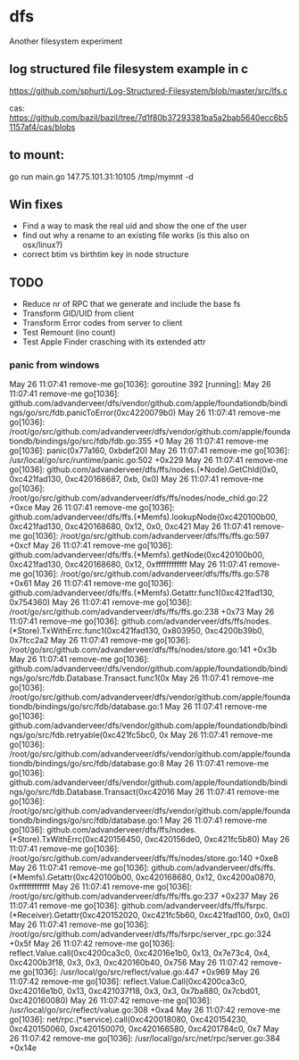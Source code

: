# dfs
Another filesystem experiment

## log structured file filesystem example in c
https://github.com/sphurti/Log-Structured-Filesystem/blob/master/src/lfs.c

cas: https://github.com/bazil/bazil/tree/7d1f80b37293381ba5a2bab5640ecc6b51157af4/cas/blobs

## to mount:
go run main.go 147.75.101.31:10105 /tmp/mymnt -d

## Win fixes
- Find a way to mask the real uid and show the one of the user
- find out why a rename to an existing file works (is this also on osx/linux?)
- correct btim vs birthtim key in node structure

## TODO
- Reduce nr of RPC that we generate and include the base fs
- Transform GID/UID from client
- Transform Error codes from server to client
- Test Remount (ino count)
- Test Apple Finder crasching with its extended attr


### panic from windows
May 26 11:07:41 remove-me go[1036]: goroutine 392 [running]:
May 26 11:07:41 remove-me go[1036]: github.com/advanderveer/dfs/vendor/github.com/apple/foundationdb/bindings/go/src/fdb.panicToError(0xc4220079b0)
May 26 11:07:41 remove-me go[1036]: /root/go/src/github.com/advanderveer/dfs/vendor/github.com/apple/foundationdb/bindings/go/src/fdb/fdb.go:355 +0
May 26 11:07:41 remove-me go[1036]: panic(0x77a160, 0xbdef20)
May 26 11:07:41 remove-me go[1036]: /usr/local/go/src/runtime/panic.go:502 +0x229
May 26 11:07:41 remove-me go[1036]: github.com/advanderveer/dfs/ffs/nodes.(*Node).GetChld(0x0, 0xc421fad130, 0xc420168687, 0xb, 0x0)
May 26 11:07:41 remove-me go[1036]: /root/go/src/github.com/advanderveer/dfs/ffs/nodes/node_chld.go:22 +0xce
May 26 11:07:41 remove-me go[1036]: github.com/advanderveer/dfs/ffs.(*Memfs).lookupNode(0xc420100b00, 0xc421fad130, 0xc420168680, 0x12, 0x0, 0xc421
May 26 11:07:41 remove-me go[1036]: /root/go/src/github.com/advanderveer/dfs/ffs/ffs.go:597 +0xcf
May 26 11:07:41 remove-me go[1036]: github.com/advanderveer/dfs/ffs.(*Memfs).getNode(0xc420100b00, 0xc421fad130, 0xc420168680, 0x12, 0xffffffffffff
May 26 11:07:41 remove-me go[1036]: /root/go/src/github.com/advanderveer/dfs/ffs/ffs.go:578 +0x61
May 26 11:07:41 remove-me go[1036]: github.com/advanderveer/dfs/ffs.(*Memfs).Getattr.func1(0xc421fad130, 0x754360)
May 26 11:07:41 remove-me go[1036]: /root/go/src/github.com/advanderveer/dfs/ffs/ffs.go:238 +0x73
May 26 11:07:41 remove-me go[1036]: github.com/advanderveer/dfs/ffs/nodes.(*Store).TxWithErrc.func1(0xc421fad130, 0x803950, 0xc4200b39b0, 0x7fcc2a2
May 26 11:07:41 remove-me go[1036]: /root/go/src/github.com/advanderveer/dfs/ffs/nodes/store.go:141 +0x3b
May 26 11:07:41 remove-me go[1036]: github.com/advanderveer/dfs/vendor/github.com/apple/foundationdb/bindings/go/src/fdb.Database.Transact.func1(0x
May 26 11:07:41 remove-me go[1036]: /root/go/src/github.com/advanderveer/dfs/vendor/github.com/apple/foundationdb/bindings/go/src/fdb/database.go:1
May 26 11:07:41 remove-me go[1036]: github.com/advanderveer/dfs/vendor/github.com/apple/foundationdb/bindings/go/src/fdb.retryable(0xc421fc5bc0, 0x
May 26 11:07:41 remove-me go[1036]: /root/go/src/github.com/advanderveer/dfs/vendor/github.com/apple/foundationdb/bindings/go/src/fdb/database.go:8
May 26 11:07:41 remove-me go[1036]: github.com/advanderveer/dfs/vendor/github.com/apple/foundationdb/bindings/go/src/fdb.Database.Transact(0xc42016
May 26 11:07:41 remove-me go[1036]: /root/go/src/github.com/advanderveer/dfs/vendor/github.com/apple/foundationdb/bindings/go/src/fdb/database.go:1
May 26 11:07:41 remove-me go[1036]: github.com/advanderveer/dfs/ffs/nodes.(*Store).TxWithErrc(0xc420156450, 0xc420156de0, 0xc421fc5b80)
May 26 11:07:41 remove-me go[1036]: /root/go/src/github.com/advanderveer/dfs/ffs/nodes/store.go:140 +0xe8
May 26 11:07:41 remove-me go[1036]: github.com/advanderveer/dfs/ffs.(*Memfs).Getattr(0xc420100b00, 0xc420168680, 0x12, 0xc4200a0870, 0xffffffffffff
May 26 11:07:41 remove-me go[1036]: /root/go/src/github.com/advanderveer/dfs/ffs/ffs.go:237 +0x237
May 26 11:07:41 remove-me go[1036]: github.com/advanderveer/dfs/ffs/fsrpc.(*Receiver).Getattr(0xc420152020, 0xc421fc5b60, 0xc421fad100, 0x0, 0x0)
May 26 11:07:41 remove-me go[1036]: /root/go/src/github.com/advanderveer/dfs/ffs/fsrpc/server_rpc.go:324 +0x5f
May 26 11:07:42 remove-me go[1036]: reflect.Value.call(0xc4200ca3c0, 0xc42016e1b0, 0x13, 0x7e73c4, 0x4, 0xc4200b3f18, 0x3, 0x3, 0xc420160b40, 0x756
May 26 11:07:42 remove-me go[1036]: /usr/local/go/src/reflect/value.go:447 +0x969
May 26 11:07:42 remove-me go[1036]: reflect.Value.Call(0xc4200ca3c0, 0xc42016e1b0, 0x13, 0xc421037f18, 0x3, 0x3, 0x7ba880, 0x7cbd01, 0xc420160080)
May 26 11:07:42 remove-me go[1036]: /usr/local/go/src/reflect/value.go:308 +0xa4
May 26 11:07:42 remove-me go[1036]: net/rpc.(*service).call(0xc420018080, 0xc420154230, 0xc420150060, 0xc420150070, 0xc420166580, 0xc4201784c0, 0x7
May 26 11:07:42 remove-me go[1036]: /usr/local/go/src/net/rpc/server.go:384 +0x14e
